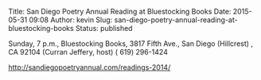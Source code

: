 Title: San Diego Poetry Annual Reading at Bluestocking Books
Date: 2015-05-31 09:08
Author: kevin
Slug: san-diego-poetry-annual-reading-at-bluestocking-books
Status: published

Sunday, 7 p.m., Bluestocking Books, 3817 Fifth Ave., San Diego (Hillcrest) , CA 92104 (Curran Jeffery, host) ( 619) 296-1424

http://sandiegopoetryannual.com/readings-2014/

